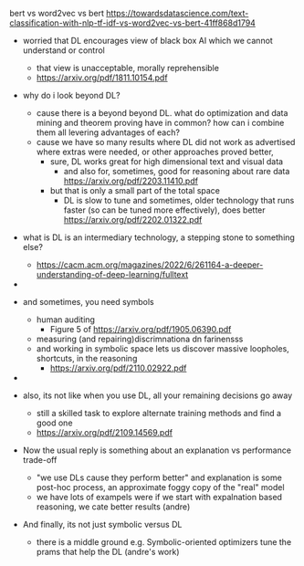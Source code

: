 bert vs word2vec vs bert
https://towardsdatascience.com/text-classification-with-nlp-tf-idf-vs-word2vec-vs-bert-41ff868d1794


- worried that DL encourages  view of black box AI which we cannot understand or control
  - that view is unacceptable, morally reprehensible
  - https://arxiv.org/pdf/1811.10154.pdf

- why do i look beyond DL?
  - cause there is a beyond beyond DL. what do optimization and data mining and theorem proving have in common? how can i combine them all levering advantages of each?
  - cause we have so many results where DL did not work as advertised where extras were needed, or other approaches proved better,
    - sure, DL works great for high dimensional text and visual data
      - and also for, sometimes, good for reasoning about rare data https://arxiv.org/pdf/2203.11410.pdf
    - but that is only a small part of the total space
      - DL is slow to tune and sometimes, older technology that runs faster (so can be tuned more effectively), does better https://arxiv.org/pdf/2202.01322.pdf


 - what is DL is an intermediary technology, a stepping stone to something else?
   - https://cacm.acm.org/magazines/2022/6/261164-a-deeper-understanding-of-deep-learning/fulltext
- 
- and sometimes, you need symbols
  - human auditing
    - Figure 5 of https://arxiv.org/pdf/1905.06390.pdf
  - measuring (and repairing)discrimnationa dn farinensss
  - and working in symbolic space lets us discover massive loopholes, shortcuts, in the reasoning
    - https://arxiv.org/pdf/2110.02922.pdf
 - 

- also, its not like when you use DL, all your remaining decisions go away
  - still a skilled task to explore alternate training methods and find a good one
  - https://arxiv.org/pdf/2109.14569.pdf
  
- Now the usual reply is something about an explanation vs performance trade-off
  - "we use DLs cause they perform better" and explanation is some post-hoc process, an approximate foggy copy of the "real" model
  - we have lots of exampels were if we start with expalnation based reasoning, we cate better results (andre)

- And finally, its not just symbolic versus DL
  - there is a middle ground e.g. Symbolic-oriented optimizers tune the prams that help the DL (andre's work)
